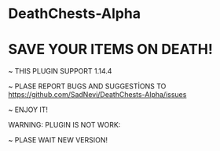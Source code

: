 # DeathChests-Alpha
# SAVE YOUR ITEMS ON DEATH!
~ THIS PLUGIN SUPPORT 1.14.4

~ PLASE REPORT BUGS AND SUGGESTİONS TO https://github.com/SadNevi/DeathChests-Alpha/issues

~ ENJOY IT!

WARNING: PLUGIN IS NOT WORK:

~ PLASE WAIT NEW VERSION!
